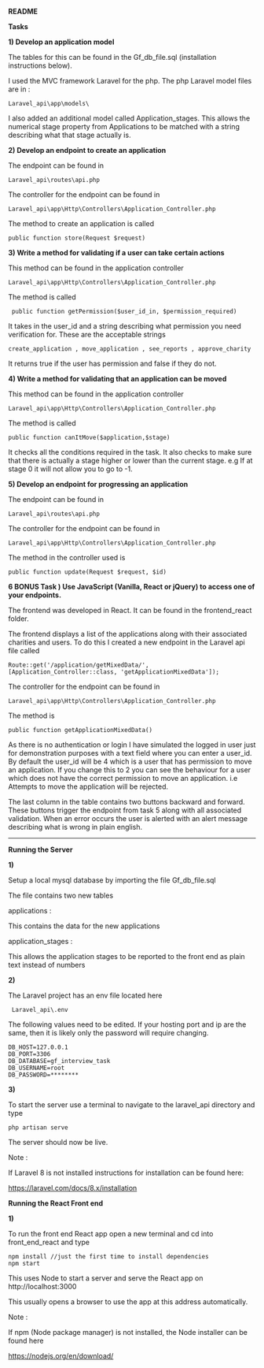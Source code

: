 **README**



**Tasks**



**1) Develop an application model**

The tables for this can be found in the Gf_db_file.sql (installation instructions below). 

I used the MVC framework Laravel for the php.  The php Laravel model files are in :

```
Laravel_api\app\models\
```

I also added an additional model called Application_stages.  This allows the numerical stage property from Applications to be matched with a string describing what that stage actually is.



**2) Develop an endpoint to create an application**

The endpoint can be found in 

```
Laravel_api\routes\api.php
```

The controller for the endpoint can be found in

```
Laravel_api\app\Http\Controllers\Application_Controller.php
```

The method to create an application is called

```
public function store(Request $request)
```

**3) Write a method for validating if a user can take certain actions**

This method can be found in the application controller

```
Laravel_api\app\Http\Controllers\Application_Controller.php
```

The method is called    

```
 public function getPermission($user_id_in, $permission_required)
```

It takes in the user_id and a string describing what permission you need verification for.  These are the acceptable strings

```
create_application , move_application , see_reports , approve_charity
```

It returns true if the user has permission and false if they do not.

**4) Write a method for validating that an application can be moved**

This method can be found in the application controller

```
Laravel_api\app\Http\Controllers\Application_Controller.php
```

The method is called    

```
public function canItMove($application,$stage)
```

It checks all the conditions required in the task. It also checks to make sure that there is actually a stage higher or lower than the current stage.  e.g If at stage 0 it will not allow you to go to -1.

**5) Develop an endpoint for progressing an application**

The endpoint can be found in 

```
Laravel_api\routes\api.php
```

The controller for the endpoint can be found in

```
Laravel_api\app\Http\Controllers\Application_Controller.php
```

The method in the controller used is 

```
public function update(Request $request, $id)
```



**6 BONUS Task ) Use JavaScript (Vanilla, React or jQuery) to access one of your endpoints.**

The frontend was developed in React. It can be found in the frontend_react folder.

The frontend displays a list of the applications along with their associated charities and users.  To do this I created a new endpoint in the Laravel api file called 

```
Route::get('/application/getMixedData/', [Application_Controller::class, 'getApplicationMixedData']);
```

The controller for the endpoint can be found in

```
Laravel_api\app\Http\Controllers\Application_Controller.php
```

The method is 

```
public function getApplicationMixedData()
```

As there is no authentication or login I have simulated the logged in user just for demonstration purposes with a text field where you can enter a user_id.  By default the user_id will be 4 which is a user that has permission to move an application. If you change this to 2 you can see the behaviour for a user which does not have the correct permission to move an application. i.e Attempts to move the application will be rejected.

The last column in the table contains two buttons backward and forward.  These buttons trigger the endpoint from task 5 along with all associated validation.  When an error occurs the user is alerted with an alert message describing what is wrong in plain english. 



--------------------



**Running the Server**

**1)**

Setup a local mysql database by importing the file Gf_db_file.sql

The file contains two new tables 

applications : 

This contains the data for the new applications 

application_stages : 

This allows the application stages to be reported to the front end as plain text instead of numbers

**2)**

The Laravel project has an env file located here

```
 Laravel_api\.env
```

The following values need to be edited.  If your hosting port and ip are the same, then it is likely only the password will require changing.

```
DB_HOST=127.0.0.1
DB_PORT=3306
DB_DATABASE=gf_interview_task
DB_USERNAME=root
DB_PASSWORD=********
```

**3)**

To start the server use a terminal to navigate to the laravel_api directory and type 

```
php artisan serve 
```

The server should now be live.

Note :

If Laravel 8 is not installed instructions for installation can be found here:

https://laravel.com/docs/8.x/installation



**Running the React Front end** 

**1)** 

To run the front end React app open a new terminal and cd into front_end_react and type

```
npm install //just the first time to install dependencies
npm start
```

This uses Node to start a server and serve the React app on  http://localhost:3000

This usually opens a browser to use the app at this address automatically.



Note :

If npm (Node package manager) is not installed, the Node installer can be found here

https://nodejs.org/en/download/







